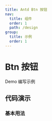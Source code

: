 ```yaml
---
title: Antd Btn 按钮
nav:
  title: 组件
  order: 1
  path: /design
group:
  title: 示例
  order: 1
---
```


# Btn 按钮

Demo 编写示例

## 代码演示

### 基本用法

<code src="./demo/basic.tsx"></code>
